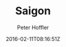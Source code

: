 ---
title: "Saigon"
github: https://github.com/hoffli/saigon-jekyll-theme
demo: http://www.18a-saigon.com/
author: Peter Hoffler

ssg:
  - Jekyll
cms:
  - No Cms
date: 2016-02-11T08:16:51Z
github_branch: master
description: "Jekyll mansonry theme"
---